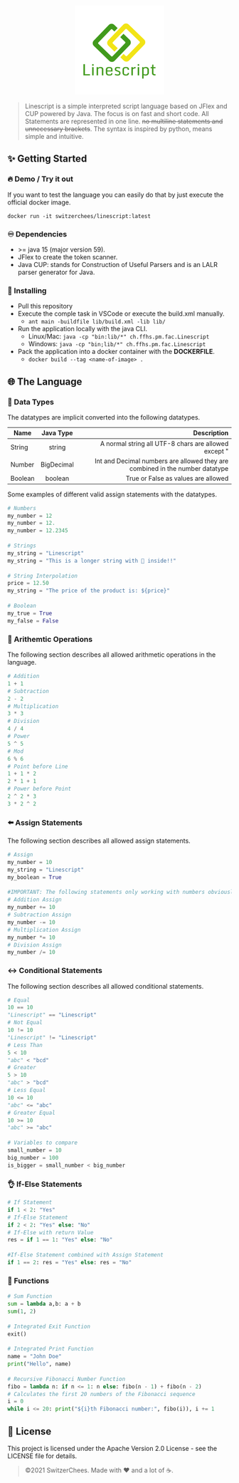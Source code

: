 <p align="center">
  <img width="200" height="200" src="logo.png">
</p>

> Linescript is a simple interpreted script language based on JFlex and CUP powered by Java. The focus is on fast and short code. All Statements are represented in one line. ~~no multiline statements and unnecessary brackets~~. The syntax is inspired by python, means simple and intuitive.

## ✨ Getting Started

### 🔥 Demo / Try it out

If you want to test the language you can easily do that by just execute the official docker image.

```
docker run -it switzerchees/linescript:latest
```

### ♾️ Dependencies

* \>= java 15 (major version 59).
* JFlex to create the token scanner.
* Java CUP: stands for Construction of Useful Parsers and is an LALR parser generator for Java.

### 💽 Installing

* Pull this repository
* Execute the comple task in VSCode or execute the build.xml manually.
    - ``ant main -buildfile lib/build.xml -lib lib/``
* Run the application locally with the java CLI.
    - Linux/Mac: ``java -cp "bin:lib/*" ch.ffhs.pm.fac.Linescript``
    - Windows: ``java -cp "bin;lib/*" ch.ffhs.pm.fac.Linescript``
* Pack the application into a docker container with the **DOCKERFILE**.
    - ``docker build --tag <name-of-image> .``


## 🌐 The Language

### 🔢 Data Types
The datatypes are implicit converted into the following datatypes.

| Name        | Java Type           |  Description |
| ------------- |:-------------:| -----:| 
| String      | string | A normal string all UTF-8 chars are allowed except "|
| Number      | BigDecimal | Int and Decimal numbers are allowed they are combined in the number datatype |
| Boolean | boolean | True or False as values are allowed |

Some examples of different valid assign statements with the datatypes.
```python
# Numbers
my_number = 12
my_number = 12.
my_number = 12.2345

# Strings
my_string = "Linescript"
my_string = "This is a longer string with 🤩 inside!!"

# String Interpolation
price = 12.50
my_string = "The price of the product is: ${price}"

# Boolean
my_true = True
my_false = False
```

### 🧮 Arithemtic Operations
The following section describes all allowed arithmetic operations in the language.

```python
# Addition
1 + 1
# Subtraction
2 - 2
# Multiplication
3 * 3
# Division
4 / 4
# Power
5 ^ 5
# Mod
6 % 6
# Point before Line
1 + 1 * 2
2 * 1 + 1
# Power before Point
2 ^ 2 * 3
3 * 2 ^ 2
```

### ⬅️ Assign Statements
The following section describes all allowed assign statements.

```python
# Assign
my_number = 10
my_string = "Linescript"
my_boolean = True

#IMPORTANT: The following statements only working with numbers obviously.
# Addition Assign
my_number += 10
# Subtraction Assign
my_number -= 10
# Multiplication Assign
my_number *= 10
# Division Assign
my_number /= 10
```

### ↔️ Conditional Statements
The following section describes all allowed conditional statements.

```python
# Equal
10 == 10
"Linescript" == "Linescript"
# Not Equal
10 != 10
"Linescript" != "Linescript"
# Less Than
5 < 10
"abc" < "bcd"
# Greater
5 > 10
"abc" > "bcd"
# Less Equal
10 <= 10
"abc" <= "abc"
# Greater Equal
10 >= 10
"abc" >= "abc"

# Variables to compare
small_number = 10
big_number = 100
is_bigger = small_number < big_number
```

### 👌 If-Else Statements

```python
# If Statement
if 1 < 2: "Yes"
# If-Else Statement
if 2 < 2: "Yes" else: "No"
# If-Else with return Value
res = if 1 == 1: "Yes" else: "No"

#If-Else Statement combined with Assign Statement
if 1 == 2: res = "Yes" else: res = "No"
```

### 🧰 Functions

```python
# Sum Function
sum = lambda a,b: a + b
sum(1, 2)

# Integrated Exit Function
exit()

# Integrated Print Function
name = "John Doe"
print("Hello", name)

# Recursive Fibonacci Number Function
fibo = lambda n: if n <= 1: n else: fibo(n - 1) + fibo(n - 2)
# Calculates the first 20 numbers of the Fibonacci sequence
i = 0
while i <= 20: print("${i}th Fibonacci number:", fibo(i)), i += 1
```

## 📜 License

This project is licensed under the Apache Version 2.0 License - see the LICENSE file for details.

> ©2021 SwitzerChees. Made with ❤️ and a lot of ☕.